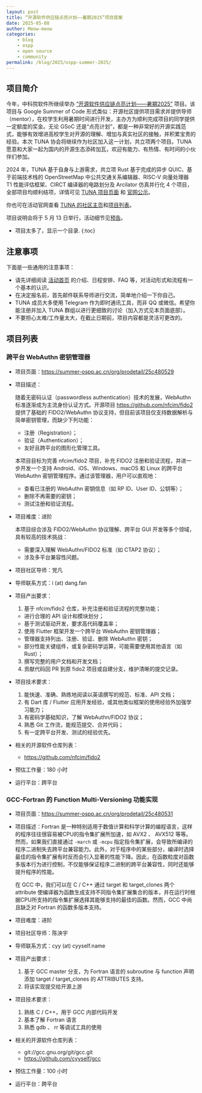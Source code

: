 ```yaml
---
layout: post
title: “开源软件供应链点亮计划——暑期2025”项目提案
date: 2025-05-08
author: Meow-meow
categories:
    - blog
    - ospp
    - open source
    - community
permalink: /blog/2025/ospp-summer-2025/
---
```


## 项目简介

今年，中科院软件所继续举办 [“开源软件供应链点亮计划——暑期2025”](https://summer-ospp.ac.cn) 项目。该项目与 Google Summer of Code 形式类似：开源社区提供项目需求并提供导师（mentor），在校学生利用暑期时间进行开发，主办方为顺利完成项目的同学提供一定额度的奖金。无论 GSoC 还是“点亮计划”，都是一种非常好的开源实践范式，能够有效增进高校学生对开源的理解、增加与真实社区的接触，并积累宝贵的经验。本次 TUNA 协会将继续作为社区加入这一计划，共立项两个项目。TUNA 愿意和大家一起为国内的开源生态添砖加瓦，欢迎有能力、有热情、有时间的小伙伴们参加。

2024 年，TUNA 基于自身与上游需求，共立项 Rust 基于完成的异步 QUIC、基于前端技术栈的 OpenStreetMap 中公共交通关系编辑器、RISC-V 向量处理器 T1 性能评估框架、CIRCT 编译器的电路划分及 Arcilator 仿真并行化 4 个项目，全部项目均顺利结项，详情可见 [TUNA 项目页面](https://tuna.moe/blog/2024/ospp-summer-2024/) 和 [官网公示](https://summer-ospp.ac.cn/2024/final/pass?name=&orgName=%E6%B8%85%E5%8D%8E%E5%A4%A7%E5%AD%A6%20TUNA%20%E5%8D%8F%E4%BC%9A)。 

你也可在活动官网查看 [TUNA 的社区主页](https://summer-ospp.ac.cn/org/orgdetail/c48b633f-d10f-433c-ab5e-4a7d4bbb218f)和[项目列表](https://summer-ospp.ac.cn/org/projectlist?lang=en&orgName=%E6%B8%85%E5%8D%8E%E5%A4%A7%E5%AD%A6%20TUNA%20%E5%8D%8F%E4%BC%9A)。

项目说明会将于 5 月 13 日举行，活动细节见[预告](/event/2025/ospp2025/)。

* 项目太多了，显示一个目录.
{:toc}

## 注意事项

下面是一些通用的注意事项：

* 请先详细阅读 [活动首页](https://summer-ospp.ac.cn) 的介绍、日程安排、FAQ 等，对活动形式和流程有一个基本的认识。
* 在决定报名前，首先邮件联系导师进行交流，简单地介绍一下你自己。
* TUNA 成员大多使用 Telegram 作为即时通讯工具，而非 QQ 或微信。希望你能注册并加入 TUNA 群组以进行更细致的讨论（加入方式见本页面底部）。
* 不要担心太难/工作量太大，在截止日期前，项目内容都是灵活可更改的。

## 项目列表

### 跨平台 WebAuthn 密钥管理器

* 项目页面：<https://summer-ospp.ac.cn/org/prodetail/25c480529>
* 项目描述：

  随着无密码认证（passwordless authentication）技术的发展，WebAuthn 标准逐渐成为主流身份认证方式。开源项目 https://github.com/nfcim/fido2 提供了基础的 FIDO2/WebAuthn 协议支持，但目前该项目仅支持数据解析与简单密钥管理，而缺少下列功能：
  * 注册（Registration）；
  * 验证（Authentication）；
  * 友好且跨平台的图形化管理工具。

  本项目目标为完善 nfcim/fido2 项目，补充 FIDO2 注册和验证流程，并进一步开发一个支持 Android、iOS、Windows、macOS 和 Linux 的跨平台 WebAuthn 密钥管理程序。通过该管理器，用户可以直观地：
  * 查看已注册的 WebAuthn 密钥信息（如 RP ID、User ID、公钥等）；
  * 删除不再需要的密钥；
  * 测试注册和验证流程。
* 项目难度：进阶

  本项目综合涉及 FIDO2/WebAuthn 协议理解、跨平台 GUI 开发等多个领域，具有较高的技术挑战：
  * 需要深入理解 WebAuthn/FIDO2 标准（如 CTAP2 协议）；
  * 涉及多平台兼容性问题。
* 项目社区导师：党凡
* 导师联系方式：i (at) dang.fan
* 项目产出要求：
  1. 基于 nfcim/fido2 仓库，补充注册和验证流程的完整功能；
    * 进行合理的 API 设计和模块划分；
    * 基于测试驱动开发，要求高代码覆盖率；
  2. 使用 Flutter 框架开发一个跨平台 WebAuthn 密钥管理器；
    * 管理器支持列出、注册、验证、删除 WebAuthn 密钥；
    * 部分性能关键组件，或复杂密码学运算，可能需要使用其他语言（如 Rust）；
  3. 撰写完整的用户文档和开发文档；
  4. 贡献代码回 PR 到原 fido2 项目或自建分支，维护清晰的提交记录。
* 项目技术要求：
  1. 能快速、准确、熟练地阅读以英语撰写的规范、标准、API 文档；
  2. 有 Dart 库 / Flutter 应用开发经验，或其他类似框架的使用经验外加强学习能力；
  3. 有密码学基础知识，了解 WebAuthn/FIDO2 协议；
  4. 熟悉 Git 工作流，能规范提交、合并代码；
  5. 有一定跨平台开发、测试的经验优先。
* 相关的开源软件仓库列表：
    * <https://github.com/nfcim/fido2>
* 预估工作量：180 小时
* 运行平台：跨平台

### GCC-Fortran 的 Function Multi-Versioning 功能实现

* 项目页面：<https://summer-ospp.ac.cn/org/prodetail/25c480531>
* 项目描述：Fortran 是一种特别适用于数值计算和科学计算的编程语言，这样的程序往往很容易被CPU的指令集扩展所加速，如 AVX2 、 AVX512 等等。然而，如果我们直接通过 `-march` 或 `-mcpu` 指定指令集扩展，会导致所编译的程序二进制失去跨平台兼容能力。此外，对于程序中的某些部分，编译时选择最佳的指令集扩展有时反而会引入显著的性能下降。因此，在函数粒度对函数多版本行为进行控制，不仅能够保证程序二进制的跨平台兼容性，同时还能够提升程序的性能。

  在 GCC 中，我们可以在 C / C++ 通过 target 和 target_clones 两个 attribute 使编译器为函数生成支持不同指令集扩展集合的版本，并在运行时根据CPU所支持的指令集扩展选择其能够支持的最佳的函数。然而，GCC 中尚且缺乏对 Fortran 的函数多版本支持。


* 项目难度：进阶
* 项目社区导师：陈泱宇
* 导师联系方式：cyy (at) cyyself.name
* 项目产出要求：
  1. 基于 GCC master 分支，为 Fortran 语言的 subroutine 与 function 声明添加 target / target_clones 的 ATTRIBUTES 支持。
  2. 将该实现提交给开源上游
* 项目技术要求：
  1. 熟练 C / C++，用于 GCC 内部代码开发
  2. 基本了解 Fortran 语言
  3. 熟悉 gdb 、 rr 等调试工具的使用
* 相关的开源软件仓库列表：
    * git://gcc.gnu.org/git/gcc.git
    * <https://github.com/cyyself/gcc>
* 预估工作量：100 小时
* 运行平台：跨平台
